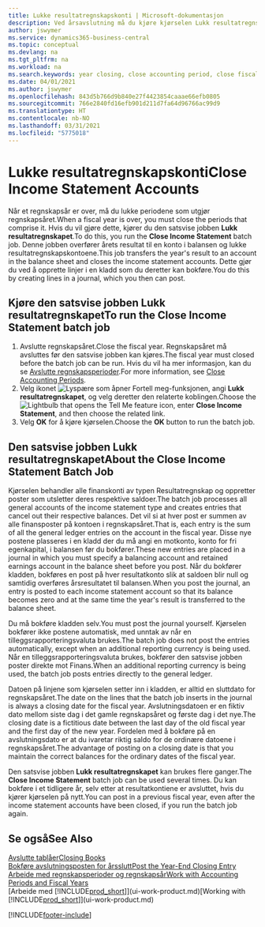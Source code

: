 ```yaml
---
title: Lukke resultatregnskapskonti | Microsoft-dokumentasjon
description: Ved årsavslutning må du kjøre kjørselen Lukk resultatregnskapet for å lukke regnskapsperiodene som utgjør regnskapsåret.
author: jswymer
ms.service: dynamics365-business-central
ms.topic: conceptual
ms.devlang: na
ms.tgt_pltfrm: na
ms.workload: na
ms.search.keywords: year closing, close accounting period, close fiscal year, bank account detailed trial balance
ms.date: 04/01/2021
ms.author: jswymer
ms.openlocfilehash: 843d5b766d9b840e27f4423854caaae66efb0805
ms.sourcegitcommit: 766e2840fd16efb901d211d7fa64d96766ac99d9
ms.translationtype: HT
ms.contentlocale: nb-NO
ms.lasthandoff: 03/31/2021
ms.locfileid: "5775018"
---
```

# <a name="close-income-statement-accounts"></a><span data-ttu-id="11ccf-103">Lukke resultatregnskapskonti</span><span class="sxs-lookup"><span data-stu-id="11ccf-103">Close Income Statement Accounts</span></span>
<span data-ttu-id="11ccf-104">Når et regnskapsår er over, må du lukke periodene som utgjør regnskapsåret.</span><span class="sxs-lookup"><span data-stu-id="11ccf-104">When a fiscal year is over, you must close the periods that comprise it.</span></span> <span data-ttu-id="11ccf-105">Hvis du vil gjøre dette, kjører du den satsvise jobben **Lukk resultatregnskapet**.</span><span class="sxs-lookup"><span data-stu-id="11ccf-105">To do this, you run the **Close Income Statement** batch job.</span></span> <span data-ttu-id="11ccf-106">Denne jobben overfører årets resultat til en konto i balansen og lukke resultatregnskapskontoene.</span><span class="sxs-lookup"><span data-stu-id="11ccf-106">This job transfers the year's result to an account in the balance sheet and closes the income statement accounts.</span></span> <span data-ttu-id="11ccf-107">Dette gjør du ved å opprette linjer i en kladd som du deretter kan bokføre.</span><span class="sxs-lookup"><span data-stu-id="11ccf-107">You do this by creating lines in a journal, which you then can post.</span></span>

## <a name="to-run-the-close-income-statement-batch-job"></a><span data-ttu-id="11ccf-108">Kjøre den satsvise jobben Lukk resultatregnskapet</span><span class="sxs-lookup"><span data-stu-id="11ccf-108">To run the Close Income Statement batch job</span></span>
1. <span data-ttu-id="11ccf-109">Avslutte regnskapsåret.</span><span class="sxs-lookup"><span data-stu-id="11ccf-109">Close the fiscal year.</span></span> <span data-ttu-id="11ccf-110">Regnskapsåret må avsluttes før den satsvise jobben kan kjøres.</span><span class="sxs-lookup"><span data-stu-id="11ccf-110">The fiscal year must closed before the batch job can be run.</span></span> <span data-ttu-id="11ccf-111">Hvis du vil ha mer informasjon, kan du se [Avslutte regnskapsperioder](year-close-account-periods.md).</span><span class="sxs-lookup"><span data-stu-id="11ccf-111">For more information, see [Close Accounting Periods](year-close-account-periods.md).</span></span>
2. <span data-ttu-id="11ccf-112">Velg ikonet ![Lyspære som åpner Fortell meg-funksjonen](media/ui-search/search_small.png "Fortell hva du vil gjøre"), angi **Lukk resultatregnskapet**, og velg deretter den relaterte koblingen.</span><span class="sxs-lookup"><span data-stu-id="11ccf-112">Choose the ![Lightbulb that opens the Tell Me feature](media/ui-search/search_small.png "Tell me what you want to do") icon, enter **Close Income Statement**, and then choose the related link.</span></span>
3. <span data-ttu-id="11ccf-113">Velg **OK** for å kjøre kjørselen.</span><span class="sxs-lookup"><span data-stu-id="11ccf-113">Choose the **OK** button to run the batch job.</span></span>

## <a name="about-the-close-income-statement-batch-job"></a><span data-ttu-id="11ccf-114">Den satsvise jobben Lukk resultatregnskapet</span><span class="sxs-lookup"><span data-stu-id="11ccf-114">About the Close Income Statement Batch Job</span></span>
<span data-ttu-id="11ccf-115">Kjørselen behandler alle finanskonti av typen Resultatregnskap og oppretter poster som utsletter deres respektive saldoer.</span><span class="sxs-lookup"><span data-stu-id="11ccf-115">The batch job processes all general accounts of the income statement type and creates entries that cancel out their respective balances.</span></span> <span data-ttu-id="11ccf-116">Det vil si at hver post er summen av alle finansposter på kontoen i regnskapsåret.</span><span class="sxs-lookup"><span data-stu-id="11ccf-116">That is, each entry is the sum of all the general ledger entries on the account in the fiscal year.</span></span> <span data-ttu-id="11ccf-117">Disse nye postene plasseres i en kladd der du må angi en motkonto, konto for fri egenkapital, i balansen før du bokfører.</span><span class="sxs-lookup"><span data-stu-id="11ccf-117">These new entries are placed in a journal in which you must specify a balancing account and retained earnings account in the balance sheet before you post.</span></span> <span data-ttu-id="11ccf-118">Når du bokfører kladden, bokføres en post på hver resultatkonto slik at saldoen blir null og samtidig overføres årsresultatet til balansen.</span><span class="sxs-lookup"><span data-stu-id="11ccf-118">When you post the journal, an entry is posted to each income statement account so that its balance becomes zero and at the same time the year's result is transferred to the balance sheet.</span></span>

<span data-ttu-id="11ccf-119">Du må bokføre kladden selv.</span><span class="sxs-lookup"><span data-stu-id="11ccf-119">You must post the journal yourself.</span></span> <span data-ttu-id="11ccf-120">Kjørselen bokfører ikke postene automatisk, med unntak av når en tilleggsrapporteringsvaluta brukes.</span><span class="sxs-lookup"><span data-stu-id="11ccf-120">The batch job does not post the entries automatically, except when an additional reporting currency is being used.</span></span> <span data-ttu-id="11ccf-121">Når en tilleggsrapporteringsvaluta brukes, bokfører den satsvise jobben poster direkte mot Finans.</span><span class="sxs-lookup"><span data-stu-id="11ccf-121">When an additional reporting currency is being used, the batch job posts entries directly to the general ledger.</span></span>

<span data-ttu-id="11ccf-122">Datoen på linjene som kjørselen setter inn i kladden, er alltid en sluttdato for regnskapsåret.</span><span class="sxs-lookup"><span data-stu-id="11ccf-122">The date on the lines that the batch job inserts in the journal is always a closing date for the fiscal year.</span></span> <span data-ttu-id="11ccf-123">Avslutningsdatoen er en fiktiv dato mellom siste dag i det gamle regnskapsåret og første dag i det nye.</span><span class="sxs-lookup"><span data-stu-id="11ccf-123">The closing date is a fictitious date between the last day of the old fiscal year and the first day of the new year.</span></span> <span data-ttu-id="11ccf-124">Fordelen med å bokføre på en avslutningsdato er at du ivaretar riktig saldo for de ordinære datoene i regnskapsåret.</span><span class="sxs-lookup"><span data-stu-id="11ccf-124">The advantage of posting on a closing date is that you maintain the correct balances for the ordinary dates of the fiscal year.</span></span>

<span data-ttu-id="11ccf-125">Den satsvise jobben **Lukk resultatregnskapet** kan brukes flere ganger.</span><span class="sxs-lookup"><span data-stu-id="11ccf-125">The **Close Income Statement** batch job can be used several times.</span></span> <span data-ttu-id="11ccf-126">Du kan bokføre i et tidligere år, selv etter at resultatkontiene er avsluttet, hvis du kjører kjørselen på nytt.</span><span class="sxs-lookup"><span data-stu-id="11ccf-126">You can post in a previous fiscal year, even after the income statement accounts have been closed, if you run the batch job again.</span></span>

## <a name="see-also"></a><span data-ttu-id="11ccf-127">Se også</span><span class="sxs-lookup"><span data-stu-id="11ccf-127">See Also</span></span>

[<span data-ttu-id="11ccf-128">Avslutte tablåer</span><span class="sxs-lookup"><span data-stu-id="11ccf-128">Closing Books</span></span>](year-close-books.md)  
[<span data-ttu-id="11ccf-129">Bokføre avslutningsposten for årsslutt</span><span class="sxs-lookup"><span data-stu-id="11ccf-129">Post the Year-End Closing Entry</span></span>](year-how-post-year-end-close-entry.md)  
[<span data-ttu-id="11ccf-130">Arbeide med regnskapsperioder og regnskapsår</span><span class="sxs-lookup"><span data-stu-id="11ccf-130">Work with Accounting Periods and Fiscal Years</span></span>](finance-accounting-periods-and-fiscal-years.md)  
<span data-ttu-id="11ccf-131">[Arbeide med [!INCLUDE[prod_short](includes/prod_short.md)]](ui-work-product.md)</span><span class="sxs-lookup"><span data-stu-id="11ccf-131">[Working with [!INCLUDE[prod_short](includes/prod_short.md)]](ui-work-product.md)</span></span>


[!INCLUDE[footer-include](includes/footer-banner.md)]